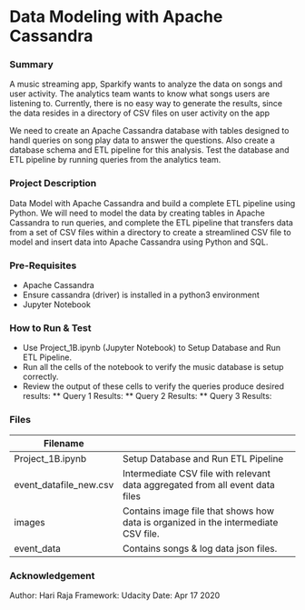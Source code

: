# Data Modeling with Apache Cassandra 

### Summary

A music streaming app, Sparkify wants to analyze the data on songs and user activity. The analytics team wants to know what songs users are listening to. Currently, there is no easy way to generate the results, since the data resides in a directory of CSV files on user activity on the app

We need to create an Apache Cassandra database with tables designed to handl queries on song play data to answer the questions. Also create a database schema and ETL pipeline for this analysis. Test the database and ETL pipeline by running queries from the analytics team.

### Project Description
Data Model with Apache Cassandra and build a complete ETL pipeline using Python. We will need to model the data by creating tables in Apache Cassandra to run queries, and complete the ETL pipeline that transfers data from a set of CSV files within a directory to create a streamlined CSV file to model and insert data into Apache Cassandra using Python and SQL.

### Pre-Requisites
* Apache Cassandra
* Ensure cassandra (driver) is installed in a python3 environment
* Jupyter Notebook

### How to Run & Test

* Use Project_1B.ipynb (Jupyter Notebook) to Setup Database and Run ETL Pipeline. 
* Run all the cells of the notebook to verify the music database is setup correctly.
* Review the output of these cells to verify the queries produce desired results: 
** Query 1 Results:
** Query 2 Results:
** Query 3 Results:


### Files
| Filename |  |
| ------ | ------ |
| Project_1B.ipynb | Setup Database and Run ETL Pipeline |
| event_datafile_new.csv | Intermediate CSV file with relevant data aggregated from all event data files |
| images | Contains image file that shows how data is organized in the intermediate CSV file. |
| event_data | Contains songs & log data json files. |


### Acknowledgement
Author: Hari Raja
Framework: Udacity
Date: Apr 17 2020

